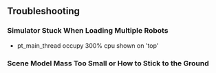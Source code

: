## Troubleshooting

### Simulator Stuck When Loading Multiple Robots
- pt_main_thread occupy 300% cpu shown on 'top'
### Scene Model Mass Too Small or How to Stick to the Ground